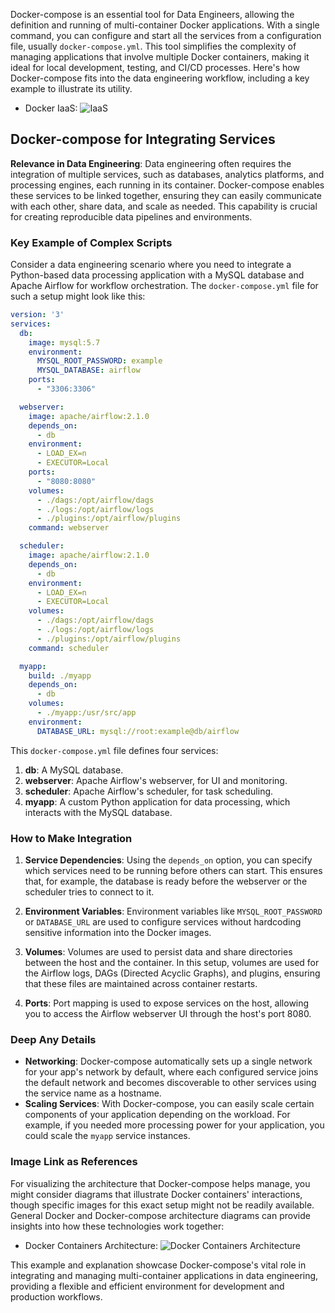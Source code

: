 Docker-compose is an essential tool for Data Engineers, allowing the definition and running of multi-container Docker applications. With a single command, you can configure and start all the services from a configuration file, usually `docker-compose.yml`. This tool simplifies the complexity of managing applications that involve multiple Docker containers, making it ideal for local development, testing, and CI/CD processes. Here's how Docker-compose fits into the data engineering workflow, including a key example to illustrate its utility.

- Docker IaaS: ![IaaS](https://jsm85.github.io/assets/articles/21/iaas.png)

## Docker-compose for Integrating Services

**Relevance in Data Engineering**: Data engineering often requires the integration of multiple services, such as databases, analytics platforms, and processing engines, each running in its container. Docker-compose enables these services to be linked together, ensuring they can easily communicate with each other, share data, and scale as needed. This capability is crucial for creating reproducible data pipelines and environments.

### Key Example of Complex Scripts

Consider a data engineering scenario where you need to integrate a Python-based data processing application with a MySQL database and Apache Airflow for workflow orchestration. The `docker-compose.yml` file for such a setup might look like this:

```yaml
version: '3'
services:
  db:
    image: mysql:5.7
    environment:
      MYSQL_ROOT_PASSWORD: example
      MYSQL_DATABASE: airflow
    ports:
      - "3306:3306"

  webserver:
    image: apache/airflow:2.1.0
    depends_on:
      - db
    environment:
      - LOAD_EX=n
      - EXECUTOR=Local
    ports:
      - "8080:8080"
    volumes:
      - ./dags:/opt/airflow/dags
      - ./logs:/opt/airflow/logs
      - ./plugins:/opt/airflow/plugins
    command: webserver

  scheduler:
    image: apache/airflow:2.1.0
    depends_on:
      - db
    environment:
      - LOAD_EX=n
      - EXECUTOR=Local
    volumes:
      - ./dags:/opt/airflow/dags
      - ./logs:/opt/airflow/logs
      - ./plugins:/opt/airflow/plugins
    command: scheduler

  myapp:
    build: ./myapp
    depends_on:
      - db
    volumes:
      - ./myapp:/usr/src/app
    environment:
      DATABASE_URL: mysql://root:example@db/airflow
```

This `docker-compose.yml` file defines four services:

1. **db**: A MySQL database.
2. **webserver**: Apache Airflow's webserver, for UI and monitoring.
3. **scheduler**: Apache Airflow's scheduler, for task scheduling.
4. **myapp**: A custom Python application for data processing, which interacts with the MySQL database.

### How to Make Integration

1. **Service Dependencies**: Using the `depends_on` option, you can specify which services need to be running before others can start. This ensures that, for example, the database is ready before the webserver or the scheduler tries to connect to it.

2. **Environment Variables**: Environment variables like `MYSQL_ROOT_PASSWORD` or `DATABASE_URL` are used to configure services without hardcoding sensitive information into the Docker images.

3. **Volumes**: Volumes are used to persist data and share directories between the host and the container. In this setup, volumes are used for the Airflow logs, DAGs (Directed Acyclic Graphs), and plugins, ensuring that these files are maintained across container restarts.

4. **Ports**: Port mapping is used to expose services on the host, allowing you to access the Airflow webserver UI through the host's port 8080.

### Deep Any Details

- **Networking**: Docker-compose automatically sets up a single network for your app's network by default, where each configured service joins the default network and becomes discoverable to other services using the service name as a hostname.
- **Scaling Services**: With Docker-compose, you can easily scale certain components of your application depending on the workload. For example, if you needed more processing power for your application, you could scale the `myapp` service instances.

### Image Link as References

For visualizing the architecture that Docker-compose helps manage, you might consider diagrams that illustrate Docker containers' interactions, though specific images for this exact setup might not be readily available. General Docker and Docker-compose architecture diagrams can provide insights into how these technologies work together:

- Docker Containers Architecture: ![Docker Containers Architecture](https://docs.docker.com/engine/images/architecture.svg)

This example and explanation showcase Docker-compose's vital role in integrating and managing multi-container applications in data engineering, providing a flexible and efficient environment for development and production workflows.